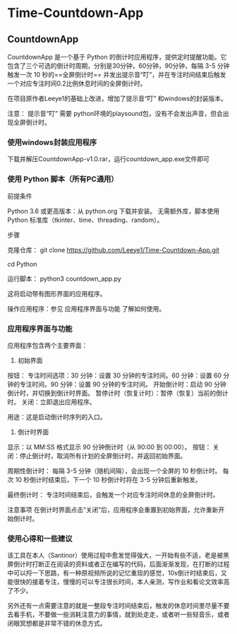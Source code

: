 
# Time-Countdown-App
## CountdownApp
CountdownApp 是一个基于 Python 的倒计时应用程序，提供定时提醒功能。它包含了三个可选的倒计时周期，分别是30分钟，60分钟，90分钟，每隔 3-5 分钟触发一次 10 秒的==全屏倒计时== 并发出提示音“叮”，并在专注时间结束后触发一个对应专注时间0.2比例休息时间的全屏倒计时。

在项目原作者Leeye1的基础上改进，增加了提示音“叮”  和windows的封装版本。

注意： 提示音“叮” 需要 python环境的playsound包，没有不会发出声音，但会出现全屏倒计时。

### 使用windows封装应用程序

下载并解压CountdownApp-v1.0.rar，运行countdown_app.exe文件即可

### 使用 Python 脚本（所有PC通用）
前提条件

Python 3.6 或更高版本：从 python.org 下载并安装。
无需额外库，脚本使用 Python 标准库（tkinter、time、threading、random）。

步骤

克隆仓库：
git clone https://github.com/Leeye1/Time-Countdown-App.git

cd Python

运行脚本：
python3 countdown_app.py

这将启动带有图形界面的应用程序。

操作应用程序：参见 应用程序界面与功能 了解如何使用。



### 应用程序界面与功能
应用程序包含两个主要界面：
1. 初始界面

按钮：
专注时间选项：30 分钟：设置 30 分钟的专注时间。60 分钟：设置 60 分钟的专注时间。90 分钟：设置 90 分钟的专注时间。
开始倒计时：启动 90 分钟倒计时，并切换到倒计时界面。
暂停计时（恢复计时）：暂停（恢复）当前的倒计时。
关闭：立即退出应用程序。

用途：这是启动倒计时序列的入口。

1. 倒计时界面

显示：以 MM:SS 格式显示 90 分钟倒计时（从 90:00 到 00:00）。
按钮：
关闭：停止倒计时，取消所有计划的全屏倒计时，并返回初始界面。


周期性倒计时：
每隔 3-5 分钟（随机间隔），会出现一个全屏的 10 秒倒计时。
每次 10 秒倒计时结束后，下一个 10 秒倒计时将在 3-5 分钟后重新触发。


最终倒计时：
专注时间结束后，会触发一个对应专注时间休息的全屏倒计时。



注意事项
在倒计时界面点击“关闭”后，应用程序会重置到初始界面，允许重新开始倒计时。

### 使用心得和一些建议

该工具在本人（Santinor）使用过程中愈发觉得强大，一开始有些不适，老是被黑屏倒计时打断正在阅读的资料或者正在编写的代码，后面渐渐发现，在打断的过程中可以捋一下思路，有一种原视频所说的记忆重现的感觉，10s倒计时结束后，又能很快的接着专注，慢慢的可以专注很长时间，本人亲测，写作业和看论文效率高了不少。

另外还有一点需要注意的就是一整段专注时间结束后，触发的休息时间里尽量不要去看手机，不要做一些消耗注意力的事情，就到处走走，或者听一些轻音乐，或者闭眼冥想都是非常不错的休息方式。  
        


